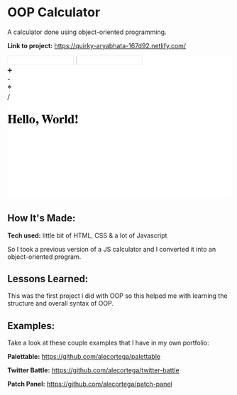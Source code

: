 # OOP Calculator
A calculator done using object-oriented programming.

**Link to project:**
https://quirky-aryabhata-167d92.netlify.com/

![alt tag](oop_calc.png)

## How It's Made:

**Tech used:** little bit of HTML, CSS & a lot of Javascript

So I took a previous version of a JS calculator and I converted it into an object-oriented program.

## Lessons Learned:

This was the first project i did with OOP so this helped me with learning the structure and overall syntax of OOP.  

## Examples:
Take a look at these couple examples that I have in my own portfolio:

**Palettable:** https://github.com/alecortega/palettable

**Twitter Battle:** https://github.com/alecortega/twitter-battle

**Patch Panel:** https://github.com/alecortega/patch-panel
